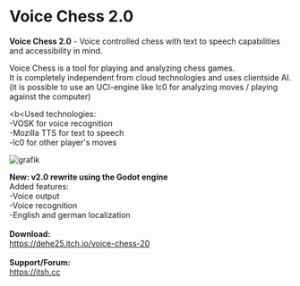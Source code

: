 # Voice Chess 2.0
<b>Voice Chess 2.0</b> - Voice controlled chess with text to speech capabilities and accessibility in mind.<br>

Voice Chess is a tool for playing and analyzing chess games.<br>
It is completely independent from cloud technologies and uses clientside AI.<br>
(it is possible to use an UCI-engine like lc0 for analyzing moves / playing against the computer)

<b<Used technologies:</b><br>
-VOSK for voice recognition<br>
-Mozilla TTS for text to speech<br>
-lc0 for other player's moves

![grafik](https://user-images.githubusercontent.com/18600621/153008391-e38997a7-ecb6-45bb-a0a8-46d1f606775d.png)


<b>New: v2.0 rewrite using the Godot engine</b><br>
Added features:<br>
-Voice output<br>
-Voice recognition<br>
-English and german localization<br>
<br>
<b>Download:</b><br>
https://dehe25.itch.io/voice-chess-20<br><br>
<b>Support/Forum:</b><br>
https://itsh.cc


